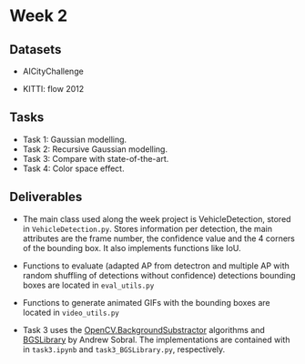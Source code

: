 # Week 2

## Datasets

* AICityChallenge

* KITTI: flow 2012

## Tasks

* Task 1: Gaussian modelling.
* Task 2: Recursive Gaussian modelling.
* Task 3: Compare with state-of-the-art.
* Task 4: Color space effect.

## Deliverables


- The main class used along the week project is VehicleDetection, stored in `VehicleDetection.py`. Stores information per detection, the main attributes are the frame number, the confidence value and the 4 corners of the bounding box. It also implements functions like IoU.

- Functions to evaluate (adapted AP from detectron and multiple AP with random shuffling of detections without confidence) detections bounding boxes are located in `eval_utils.py`

- Functions to generate animated GIFs with the bounding boxes are located in `video_utils.py`

- Task 3 uses the [OpenCV.BackgroundSubstractor](https://docs.opencv.org/3.4/d7/df6/classcv_1_1BackgroundSubtractor.html) algorithms and [BGSLibrary](https://github.com/andrewssobral/bgslibrary) by Andrew Sobral. The implementations are contained with in `task3.ipynb` and `task3_BGSLibrary.py`, respectively.
